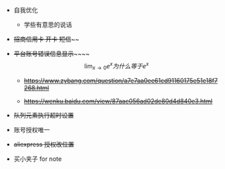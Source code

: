 - 自我优化
	
	- 学些有意思的说话
- ~~招商信用卡 开卡 短信~~~~

- ~~平台账号错误信息显示~~~~~~
    $$
    \lim_{x\to0}e^x 为什么等于 e^x
    $$
    - ~~https://www.zybang.com/question/a7e7aa0ee61cd91160175e51e18f7268.html~~

    - ~~<https://wenku.baidu.com/view/87aac056ad02de80d4d840e3.html>~~




- ~~队列元素执行超时设置~~
- 账号授权唯一
- ~~aliexpress 授权改位置~~
- 买小夹子 for note

